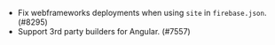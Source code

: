 - Fix webframeworks deployments when using `site` in `firebase.json`. (#8295)
- Support 3rd party builders for Angular. (#7557)
